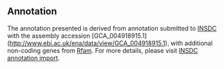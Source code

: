 
Annotation
----------

The annotation presented is derived from annotation submitted to
[INSDC](http://www.insdc.org) with the assembly accession [GCA\_004918915.1]
(http://www.ebi.ac.uk/ena/data/view/GCA_004918915.1),
with additional non-coding genes from
[Rfam](http://rfam.xfam.org/). For more details, please visit [INSDC
annotation import](http://ensemblgenomes.org/info/data/insdc_annotation).
